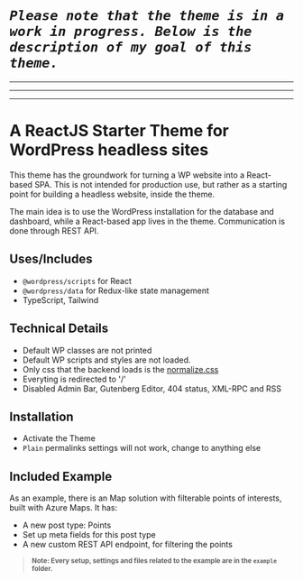 # *`Please note that the theme is in a work in progress. Below is the description of my goal of this theme.`*

---
---
---

A ReactJS Starter Theme for WordPress headless sites
===================

This theme has the groundwork for turning a WP website into a React-based SPA. This is not intended for production use, but rather as a starting point for building a headless website, inside the theme.

The main idea is to use the WordPress installation for the database and dashboard, while a React-based app lives in the theme. Communication is done through REST API.

## Uses/Includes
- `@wordpress/scripts` for React
- `@wordpress/data` for Redux-like state management
- TypeScript, Tailwind

## Technical Details
- Default WP classes are not printed
- Default WP scripts and styles are not loaded.
- Only css that the backend loads is the [normalize.css](https://necolas.github.io/normalize.css/)
- Everyting is redirected to '/'
- Disabled Admin Bar, Gutenberg Editor, 404 status, XML-RPC and RSS

## Installation

- Activate the Theme
- `Plain` permalinks settings will not work, change to anything else

## Included Example
As an example, there is an Map solution with filterable points of interests, built with Azure Maps. 
It has:
- A new post type: Points
- Set up meta fields for this post type
- A new custom REST API endpoint, for filtering the points

> <small>**Note: Every setup, settings and files related to the example are in the `example` folder.**</small>



